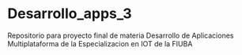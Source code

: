 # Desarrollo_apps_3
Repositorio para proyecto final de materia Desarrollo de Aplicaciones Multiplataforma de la Especializacion en IOT de la FIUBA
